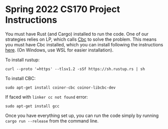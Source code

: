 # Spring 2022 CS170 Project Instructions
You must have Rust (and Cargo) installed to run the code.
One of our strategies relies on LP, which calls [Cbc](https://projects.coin-or.org/Cbc) to solve the problem.
This means you must have Cbc installed, which you can install following the instructions [here](https://github.com/coin-or/Cbc). (On Windows, use WSL for easier installation).

To install rustup:

`curl --proto '=https' --tlsv1.2 -sSf https://sh.rustup.rs | sh`

To install CBC:

`sudo apt-get install coinor-cbc coinor-libcbc-dev`

If faced with `linker cc not found` error:

`sudo apt-get install gcc`

Once you have everything set up, you can run the code simply by running `cargo run --release` from the command line.
